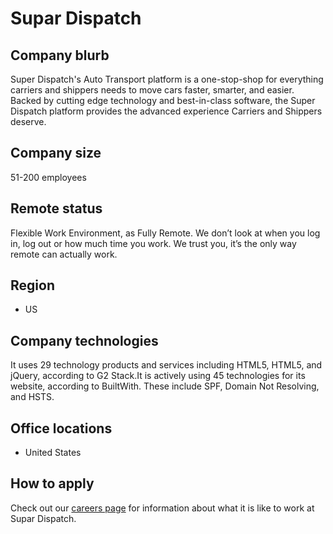 # Supar Dispatch

## Company blurb
Super Dispatch's Auto Transport platform is a one-stop-shop for everything carriers and shippers needs to move cars faster, smarter, and easier. Backed by cutting edge technology and best-in-class software, the Super Dispatch platform provides the advanced experience Carriers and Shippers deserve.

## Company size
51-200 employees

## Remote status
Flexible Work Environment, as Fully Remote.
We don’t look at when you log in, log out or how much time you work. We trust you, it’s the only way remote can actually work.

## Region
- US

## Company technologies
It uses 29 technology products and services including HTML5, HTML5, and jQuery, according to G2 Stack.It is actively using 45 technologies for its website, according to BuiltWith. These include SPF, Domain Not Resolving, and HSTS.

## Office locations
- United States

## How to apply
Check out our [careers page](https://superdispatch.breezy.hr/) for information about what it is like to work at Supar Dispatch.
